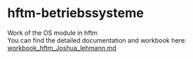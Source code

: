 # hftm-betriebssysteme
Work of the OS module in hftm  
You can find the detailed documentation and workbook here: [workbook_hftm_Joshua_lehmann.md](workbook_hftm_Joshua_lehmann.md)
